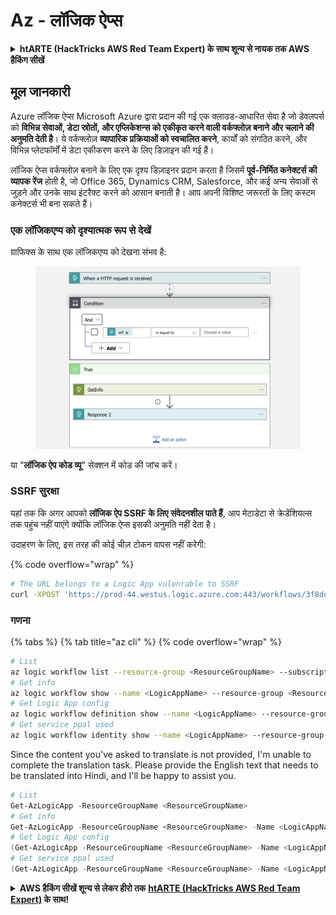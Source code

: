 # Az - लॉजिक ऐप्स

<details>

<summary><strong>htARTE (HackTricks AWS Red Team Expert) के साथ शून्य से नायक तक AWS हैकिंग सीखें</strong></summary>

HackTricks का समर्थन करने के अन्य तरीके:

* यदि आप चाहते हैं कि आपकी **कंपनी का विज्ञापन HackTricks में दिखाई दे** या **HackTricks को PDF में डाउनलोड करें**, तो [**सब्सक्रिप्शन प्लान्स**](https://github.com/sponsors/carlospolop) देखें!
* [**आधिकारिक PEASS & HackTricks स्वैग**](https://peass.creator-spring.com) प्राप्त करें
* [**The PEASS Family**](https://opensea.io/collection/the-peass-family) की खोज करें, हमारा विशेष [**NFTs**](https://opensea.io/collection/the-peass-family) संग्रह
* 💬 [**Discord group**](https://discord.gg/hRep4RUj7f) में **शामिल हों** या [**telegram group**](https://t.me/peass) में या **Twitter** पर 🐦 [**@carlospolopm**](https://twitter.com/carlospolopm) को **फॉलो करें**.
* [**HackTricks**](https://github.com/carlospolop/hacktricks) और [**HackTricks Cloud**](https://github.com/carlospolop/hacktricks-cloud) github repos में PRs सबमिट करके अपनी हैकिंग ट्रिक्स साझा करें।

</details>

## मूल जानकारी

Azure लॉजिक ऐप्स Microsoft Azure द्वारा प्रदान की गई एक क्लाउड-आधारित सेवा है जो डेवलपर्स को **विभिन्न सेवाओं, डेटा स्रोतों, और एप्लिकेशन्स को एकीकृत करने वाली वर्कफ्लोज़ बनाने और चलाने की अनुमति देती है**। ये वर्कफ्लोज़ **व्यापारिक प्रक्रियाओं को स्वचालित करने**, कार्यों को संगठित करने, और विभिन्न प्लेटफॉर्मों में डेटा एकीकरण करने के लिए डिज़ाइन की गई हैं।

लॉजिक ऐप्स वर्कफ्लोज़ बनाने के लिए एक दृश्य डिज़ाइनर प्रदान करता है जिसमें **पूर्व-निर्मित कनेक्टर्स की व्यापक रेंज** होती है, जो Office 365, Dynamics CRM, Salesforce, और कई अन्य सेवाओं से जुड़ने और उनके साथ इंटरैक्ट करने को आसान बनाती है। आप अपनी विशिष्ट जरूरतों के लिए कस्टम कनेक्टर्स भी बना सकते हैं।

### एक लॉजिकएप्प को दृश्यात्मक रूप से देखें

ग्राफिक्स के साथ एक लॉजिकएप्प को देखना संभव है:

<figure><img src="../../../.gitbook/assets/image (93).png" alt=""><figcaption></figcaption></figure>

या "**लॉजिक ऐप कोड व्यू**" सेक्शन में कोड की जांच करें।

### SSRF सुरक्षा

यहां तक कि अगर आपको **लॉजिक ऐप SSRF के लिए संवेदनशील पाते हैं**, आप मेटाडेटा से क्रेडेंशियल्स तक पहुंच नहीं पाएंगे क्योंकि लॉजिक ऐप्स इसकी अनुमति नहीं देता है।

उदाहरण के लिए, इस तरह की कोई चीज़ टोकन वापस नहीं करेगी:

{% code overflow="wrap" %}
```bash
# The URL belongs to a Logic App vulenrable to SSRF
curl -XPOST 'https://prod-44.westus.logic.azure.com:443/workflows/3f8de4be6e974abfadf0b42159966644/triggers/manual/paths/invoke?api-version=2016-10-01&sp=%2Ftriggers%2Fmanual%2Frun&sv=1.0&sig=_8_oqqsCXc0u2c7hNjtSZmT0uM4Xi3hktw6Uze0O34s' -d '{"url": "http://169.254.169.254/metadata/identity/oauth2/token?api-version=2018-02-01&resource=https://management.azure.com/"}' -H "Content-type: application/json" -v
```
### गणना

{% tabs %}
{% tab title="az cli" %}
{% code overflow="wrap" %}
```bash
# List
az logic workflow list --resource-group <ResourceGroupName> --subscription <SubscriptionID> --output table
# Get info
az logic workflow show --name <LogicAppName> --resource-group <ResourceGroupName> --subscription <SubscriptionID>
# Get Logic App config
az logic workflow definition show --name <LogicAppName> --resource-group <ResourceGroupName> --subscription <SubscriptionID>
# Get service ppal used
az logic workflow identity show --name <LogicAppName> --resource-group <ResourceGroupName> --subscription <SubscriptionID>
```
Since the content you've asked to translate is not provided, I'm unable to complete the translation task. Please provide the English text that needs to be translated into Hindi, and I'll be happy to assist you.
```powershell
# List
Get-AzLogicApp -ResourceGroupName <ResourceGroupName>
# Get info
Get-AzLogicApp -ResourceGroupName <ResourceGroupName> -Name <LogicAppName>
# Get Logic App config
(Get-AzLogicApp -ResourceGroupName <ResourceGroupName> -Name <LogicAppName>).Definition | ConvertTo-Json
# Get service ppal used
(Get-AzLogicApp -ResourceGroupName <ResourceGroupName> -Name <LogicAppName>).Identity
```
<details>

<summary><strong>AWS हैकिंग सीखें शून्य से लेकर हीरो तक</strong> <a href="https://training.hacktricks.xyz/courses/arte"><strong>htARTE (HackTricks AWS Red Team Expert)</strong></a><strong> के साथ!</strong></summary>

HackTricks का समर्थन करने के अन्य तरीके:

* यदि आप चाहते हैं कि आपकी **कंपनी का विज्ञापन HackTricks में दिखाई दे** या **HackTricks को PDF में डाउनलोड करें**, तो [**सब्सक्रिप्शन प्लान्स**](https://github.com/sponsors/carlospolop) देखें!
* [**आधिकारिक PEASS & HackTricks स्वैग**](https://peass.creator-spring.com) प्राप्त करें
* [**The PEASS Family**](https://opensea.io/collection/the-peass-family) की खोज करें, हमारा एक्सक्लूसिव [**NFTs**](https://opensea.io/collection/the-peass-family) का संग्रह
* 💬 [**Discord group**](https://discord.gg/hRep4RUj7f) में **शामिल हों** या [**telegram group**](https://t.me/peass) में या **Twitter** 🐦 पर मुझे **फॉलो** करें [**@carlospolopm**](https://twitter.com/carlospolopm)**.**
* **HackTricks** के [**github repos**](https://github.com/carlospolop/hacktricks) और [**HackTricks Cloud**](https://github.com/carlospolop/hacktricks-cloud) में PRs सबमिट करके अपनी हैकिंग ट्रिक्स शेयर करें।

</details>
